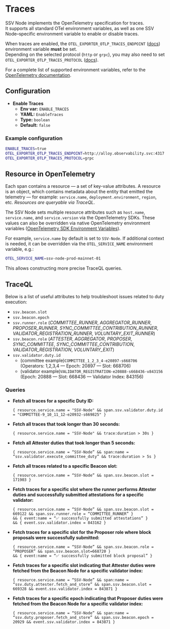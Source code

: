 # Traces

SSV Node implements the OpenTelemetry specification for traces.  
It supports all standard OTel environment variables, as well as one SSV Node–specific environment variable to enable or disable traces.

When traces are enabled, the `OTEL_EXPORTER_OTLP_TRACES_ENDPOINT` ([docs](https://opentelemetry.io/docs/languages/sdk-configuration/otlp-exporter/#otel_exporter_otlp_traces_endpoint)) environment variable **must** be set.  
Depending on the selected protocol (`http` or `grpc`), you may also need to set `OTEL_EXPORTER_OTLP_TRACES_PROTOCOL` ([docs](https://opentelemetry.io/docs/languages/sdk-configuration/otlp-exporter/#otel_exporter_otlp_traces_protocol)).

For a complete list of supported environment variables, refer to the [OpenTelemetry documentation](https://opentelemetry.io/docs).

## Configuration

- **Enable Traces**  
  - **Env var:** `ENABLE_TRACES`  
  - **YAML:** `EnableTraces`  
  - **Type:** `boolean`  
  - **Default:** `false`

### Example configuration

```bash
ENABLE_TRACES=true
OTEL_EXPORTER_OTLP_TRACES_ENDPOINT=http://alloy.observability.svc:4317
OTEL_EXPORTER_OTLP_TRACES_PROTOCOL=grpc
```

## Resource in OpenTelemetry

Each span contains a resource — a set of key-value attributes. A resource is an object, which contains metadata about the entity that emitted the telemetry — for example: `service.name`, `deployment.environment`, `region`, etc. _Resources are queryable via TraceQL_.

The SSV Node sets multiple resource attributes such as `host.name`, `service.name`, and `service.version` via the OpenTelemetry SDKs. These values can also be overridden via native OpenTelemetry environment variables ([OpenTelemetry SDK Environment Variables](https://opentelemetry.io/docs/specs/otel/configuration/sdk-environment-variables/)).

For example, `service.name` by default is set to `SSV-Node`. If additional context is needed, it can be overridden via the `OTEL_SERVICE_NAME` environment variable, e.g.:

```bash
OTEL_SERVICE_NAME=ssv-node-prod-mainnet-01
```
This allows constructing more precise TraceQL queries.


## TraceQL

Below is a list of useful attributes to help troubleshoot issues related to duty execution:

- `ssv.beacon.slot`
- `ssv.beacon.epoch`
- `ssv.runner.role` (_COMMITTEE_RUNNER_, _AGGREGATOR_RUNNER_, _PROPOSER_RUNNER_, _SYNC_COMMITTEE_CONTRIBUTION_RUNNER_, _VALIDATOR_REGISTRATION_RUNNER_, _VOLUNTARY_EXIT_RUNNER_)
- `ssv.beacon.role` (_ATTESTER_, _AGGREGATOR_, _PROPOSER_, _SYNC_COMMITTEE_, _SYNC_COMMITTEE_CONTRIBUTION_, _VALIDATOR_REGISTRATION_, _VOLUNTARY_EXIT_)
- `ssv.validator.duty.id`  
  - (committee example)`COMMITTEE_1_2_3_4-e20897-s668706`  
    (Operators: 1,2,3,4 — Epoch: 20897 — Slot: 668706)  
  - (validator example)`VALIDATOR_REGISTRATION-e20888-s668436-v843156`  
    (Epoch: 20888 — Slot: 668436 — Validator Index: 843156)

### Queries

- **Fetch all traces for a specific Duty ID:**

  ```
  { resource.service.name = "SSV-Node" && span.ssv.validator.duty.id = "COMMITTEE-9_10_11_12-e20932-s669825" }
  ```

- **Fetch all traces that took longer than 30 seconds:**
  ```
  { resource.service.name = "SSV-Node" && trace:duration > 30s }
  ```

- **Fetch all Attester duties that took longer than 5 seconds:**
  ```
  { resource.service.name = “SSV-Node” && span:name = “ssv.validator.execute_committee_duty” && trace:duration > 5s }
  ```

- **Fetch all traces related to a specific Beacon slot:**
  ```
  { resource.service.name = “SSV-Node” && span.ssv.beacon.slot = 171903 }
  ```

- **Fetch traces for a specific slot where the runner performs Attester duties and successfully submitted attestations for a specific validator:**
  ```
  { resource.service.name = “SSV-Node” && span.ssv.beacon.slot = 669122 && span.ssv.runner.role = “COMMITTEE_RUNNER” }
  && { event:name = “✅ successfully submitted attestations” }
  && { event.ssv.validator.index = 843162 }
  ```

- **Fetch traces for a specific slot for the Proposer role where block proposals were successfully submitted:**
  ```
  { resource.service.name = “SSV-Node” && span.ssv.beacon.role = “PROPOSER” && span.ssv.beacon.slot=668720 }
  && { event:name = “✅ successfully submitted block proposal” }
  ```
  
- **Fetch traces for a specific slot indicating that Attester duties were fetched from the Beacon Node for a specific validator index:**
  ```
  { resource.service.name = “SSV-Node” && span:name = “ssv.duty.attester.fetch_and_store” && span.ssv.beacon.slot = 669328 && event.ssv.validator.index = 843871 }
  ```

- **Fetch traces for a specific epoch indicating that Proposer duties were fetched from the Beacon Node for a specific validator index:**
  ```
  { resource.service.name = “SSV-Node” && span:name = “ssv.duty.proposer.fetch_and_store” && span.ssv.beacon.epoch = 20929 && event.ssv.validator.index = 843871 }
  ```
